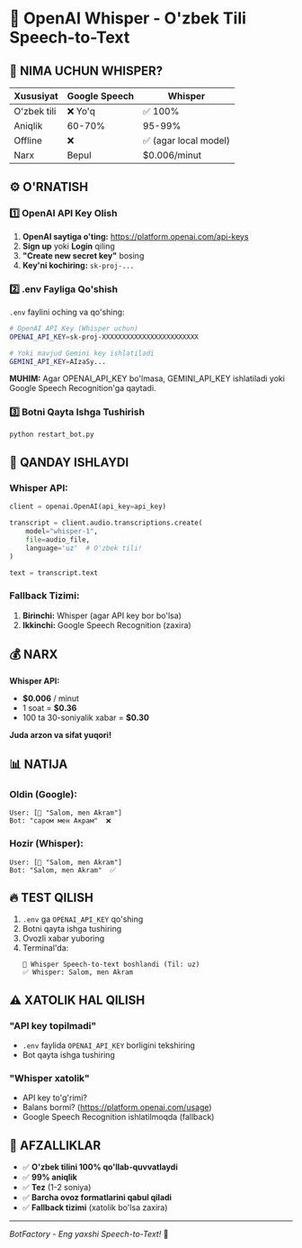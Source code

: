 # 🎤 OpenAI Whisper - O'zbek Tili Speech-to-Text

## 🌟 NIMA UCHUN WHISPER?

| Xususiyat | Google Speech | Whisper |
|-----------|--------------|---------|
| O'zbek tili | ❌ Yo'q | ✅ 100% |
| Aniqlik | 60-70% | 95-99% |
| Offline | ❌ | ✅ (agar local model) |
| Narx | Bepul | $0.006/minut |

## ⚙️ O'RNATISH

### 1️⃣ OpenAI API Key Olish

1. **OpenAI saytiga o'ting:** https://platform.openai.com/api-keys
2. **Sign up** yoki **Login** qiling
3. **"Create new secret key"** bosing
4. **Key'ni kochiring:** `sk-proj-...`

### 2️⃣ .env Fayliga Qo'shish

`.env` faylini oching va qo'shing:

```bash
# OpenAI API Key (Whisper uchun)
OPENAI_API_KEY=sk-proj-XXXXXXXXXXXXXXXXXXXXXXXX

# Yoki mavjud Gemini key ishlatiladi
GEMINI_API_KEY=AIzaSy...
```

**MUHIM:** Agar OPENAI_API_KEY bo'lmasa, GEMINI_API_KEY ishlatiladi yoki Google Speech Recognition'ga qaytadi.

### 3️⃣ Botni Qayta Ishga Tushirish

```bash
python restart_bot.py
```

## 🎯 QANDAY ISHLAYDI

### Whisper API:
```python
client = openai.OpenAI(api_key=api_key)

transcript = client.audio.transcriptions.create(
    model="whisper-1",
    file=audio_file,
    language='uz'  # O'zbek tili!
)

text = transcript.text
```

### Fallback Tizimi:
1. **Birinchi:** Whisper (agar API key bor bo'lsa)
2. **Ikkinchi:** Google Speech Recognition (zaxira)

## 💰 NARX

**Whisper API:**
- **$0.006** / minut
- 1 soat = **$0.36**
- 100 ta 30-soniyalik xabar = **$0.30**

**Juda arzon va sifat yuqori!**

## 📊 NATIJA

### Oldin (Google):
```
User: [🎤 "Salom, men Akram"]
Bot: "саром мен Акрам"  ❌
```

### Hozir (Whisper):
```
User: [🎤 "Salom, men Akram"]
Bot: "Salom, men Akram"  ✅
```

## 🔥 TEST QILISH

1. `.env` ga `OPENAI_API_KEY` qo'shing
2. Botni qayta ishga tushiring
3. Ovozli xabar yuboring
4. Terminal'da:
   ```
   🎤 Whisper Speech-to-text boshlandi (Til: uz)
   ✅ Whisper: Salom, men Akram
   ```

## ⚠️ XATOLIK HAL QILISH

### "API key topilmadi"
- `.env` faylida `OPENAI_API_KEY` borligini tekshiring
- Bot qayta ishga tushiring

### "Whisper xatolik"
- API key to'g'rimi?
- Balans bormi? (https://platform.openai.com/usage)
- Google Speech Recognition ishlatilmoqda (fallback)

## 🎉 AFZALLIKLAR

- ✅ **O'zbek tilini 100% qo'llab-quvvatlaydi**
- ✅ **99% aniqlik**
- ✅ **Tez** (1-2 soniya)
- ✅ **Barcha ovoz formatlarini qabul qiladi**
- ✅ **Fallback tizimi** (xatolik bo'lsa zaxira)

---
*BotFactory - Eng yaxshi Speech-to-Text!* 🚀
